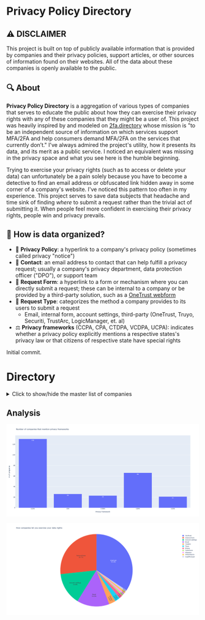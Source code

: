 # Privacy Policy Directory

## ⚠️ DISCLAIMER
This project is built on top of publicly available information that is provided by companies and their privacy policies, support articles, or other sources of information found on their websites. All of the data about these companies is openly available to the public. 

## 🔍 About
**Privacy Policy Directory** is a aggregation of various types of companies that serves to educate the public about how they can exercise their privacy rights with any of these companies that they might be a user of. This project was heavily inspired by and modeled on [2fa.directory](https://2fa.directory/) whose mission is "to be an independent source of information on which services support MFA/2FA and help consumers demand MFA/2FA on the services that currently don’t." I've always admired the project's utility, how it presents its data, and its merit as a public service. I noticed an equivalent was missing in the privacy space and what you see here is the humble beginning. 

Trying to exercise your privacy rights (such as to access or delete your data) can unfortunately be a pain solely because you have to become a detective to find an email address or obfuscated link hidden away in some corner of a company's website. I've noticed this pattern too often in my experience. This project serves to save data subjects that headache and time sink of finding *where* to submit a request rather than the trivial act of submitting it. When people feel more confident in exercising their privacy rights, people win and privacy prevails.


## 📑 How is data organized?
* :blue_book: **Privacy Policy**: a hyperlink to a company's privacy policy (sometimes called privacy "notice")
* :e-mail: **Contact**: an email address to contact that can help fulfill a privacy request; usually a company's privacy department, data protection officer ("DPO"), or support team
* :memo: **Request Form**: a hyperlink to a form or mechanism where you can directly submit a request; these can be internal to a company or be provided by a third-party solution, such as a [OneTrust webform](https://www.onetrust.com/products/privacy-rights-automation/)
* :card_index: **Request Type**: categorizes the method a company provides to its users to submit a request
     * Email, internal form, account settings, third-party (OneTrust, Truyo, Securiti, TrustArc, LogicManager, et. al)
* :balance_scale: **Privacy frameworks** (CCPA, CPA, CTDPA, VCDPA, UCPA): indicates whether a privacy policy explicitly mentions a respective states's privacy law or that citizens of respective state have special rights





Initial commit.
 
# Directory
<details>
  <summary>Click to show/hide the master list of companies</summary>
  
 |Company                             |Privacy Policy                                                                                                                                                                                                                                          |Contact                                     |Request Form                                                                                                                                                                      |Request Type    |CCPA              |CPA               |CTDPA             |CDPA              |UCPA              |
|------------------------------------|:--------------------------------------------------------------------------------------------------------------------------------------------------------------------------------------------------------------------------------------------------------:|:--------------------------------------------:|:----------------------------------------------------------------------------------------------------------------------------------------------------------------------------------:|:----------------:|:------------------:|:------------------:|:------------------:|:------------------:|:------------------:|
|Cash App                            |[:blue_book:](https://cash.app/legal/us/en-us/privacy)                                                                                                                                                                                                  |                                            |[:memo:](https://cash.app/support)                                                                                                                                                |Account settings|:heavy_check_mark:|                  |                  |                  |                  |
|Zelle                               |[:blue_book:](https://www.zellepay.com/legal/website-privacy-notice)                                                                                                                                                                                    |[:e-mail:](privacyoffice@earlywarning.com)  |                                                                                                                                                                                  |Email           |:heavy_check_mark:|                  |                  |                  |                  |
|Credit Karma                        |[:blue_book:](https://www.intuit.com/privacy/statement/)                                                                                                                                                                                                |[:e-mail:](requests@creditkarma.com)        |[:memo:](https://support.creditkarma.com/s/newcase)                                                                                                                               |Internal form   |:heavy_check_mark:|:heavy_check_mark:|:heavy_check_mark:|:heavy_check_mark:|                  |
|Chase                               |[:blue_book:](https://www.chase.com/digital/resources/privacy-security/privacy/consumer-privacy-notice)                                                                                                                                                 |[:e-mail:](Privacy.Info@JPMChase.com)       |                                                                                                                                                                                  |Email           |:heavy_check_mark:|                  |                  |                  |                  |
|Chime Bank                          |[:blue_book:](https://www.chime.com/policies/chime/privacy-policy/)                                                                                                                                                                                     |[:e-mail:](support@chime.com)               |[:memo:](https://privacyportal.onetrust.com/webform/5937394c-877a-4878-9ea1-329cdfe21a59/d98ad59c-8cb5-4ff2-82db-543e8d05103b)                                                    |OneTrust        |:heavy_check_mark:|                  |                  |:heavy_check_mark:|                  |
|Bank of America                     |[:blue_book:](https://www.bankofamerica.com/security-center/privacy-overview/)                                                                                                                                                                          |                                            |[:memo:](https://secure.bankofamerica.com/customer-preferences/public/personal-information-request/#!/page1)                                                                      |Internal form   |:heavy_check_mark:|                  |                  |                  |                  |
|American Express                    |[:blue_book:](https://www.americanexpress.com/us/company/privacy-center/online-privacy-disclosures/#privacy-statement)                                                                                                                                  |                                            |[:memo:](https://www.americanexpress.com/us/privacy-center/?inav=footer_privacy_statement)                                                                                        |Internal form   |:heavy_check_mark:|                  |                  |                  |                  |
|Experian                            |[:blue_book:](https://www.experian.com/privacy/)                                                                                                                                                                                                        |                                            |[:memo:](https://privacy.a.apps.experian.com/ccpa/)                                                                                                                               |Internal form   |:heavy_check_mark:|                  |                  |                  |                  |
|Citi Mobile                         |[:blue_book:](https://online.citi.com/US/JRS/portal/template.do?ID=Privacy)                                                                                                                                                                             |                                            |                                                                                                                                                                                  |Phone           |:heavy_check_mark:|                  |                  |                  |                  |
|Robinhood                           |[:blue_book:](https://robinhood.com/l/privacy)                                                                                                                                                                                                          |[:e-mail:](privacy@robinhood.com)           |                                                                                                                                                                                  |Account settings|:heavy_check_mark:|                  |                  |                  |                  |
|Wells Fargo                         |[:blue_book:](https://www.wellsfargo.com/privacy-security/)                                                                                                                                                                                             |[:e-mail:](privacycenter@wellsfargo.com)    |[:memo:](https://privacycenter.wellsfargo.com/pcc/portal/enter)                                                                                                                   |Internal form   |:heavy_check_mark:|                  |                  |                  |                  |
|Progressive Insurance               |[:blue_book:](https://www.progressive.com/privacy/)                                                                                                                                                                                                     |                                            |[:memo:](https://privacyportal.onetrust.com/webform/98369889-3df1-4c62-87e3-ec55d5e7571d/8cd82167-9c5d-439d-88d4-2e88b41036d3)                                                    |OneTrust        |:heavy_check_mark:|:heavy_check_mark:|:heavy_check_mark:|:heavy_check_mark:|:heavy_check_mark:|
|Schwab                              |[:blue_book:](https://www.schwab.com/legal/privacy)                                                                                                                                                                                                     |                                            |                                                                                                                                                                                  |Phone           |:heavy_check_mark:|                  |                  |                  |                  |
|Webull                              |[:blue_book:](https://www.webull.com/protocol/webull_financial_privacy_policy)                                                                                                                                                                          |[:e-mail:](privacy-us@webull.com)           |                                                                                                                                                                                  |Email           |:heavy_check_mark:|                  |                  |                  |                  |
|Venmo                               |[:blue_book:](https://venmo.com/legal/start/)                                                                                                                                                                                                           |[:e-mail:](privacy@venmo.com)               |[:memo:](https://help.venmo.com/hc/en-us/requests/new?ticket_form_id=624807)                                                                                                      |Internal form   |:heavy_check_mark:|                  |                  |:heavy_check_mark:|                  |
|Shell                               |[:blue_book:](https://www.shell.us/privacy/b2c-notice.html)                                                                                                                                                                                             |[:e-mail:](shellcustomercare@shell.com)     |                                                                                                                                                                                  |Email           |:heavy_check_mark:|                  |                  |                  |                  |
|Chevron                             |[:blue_book:](https://www.chevron.com/privacy)                                                                                                                                                                                                          |                                            |[:memo:](https://privacyportal-cdn.onetrust.com/dsarwebform/c6903940-f079-4218-9ad7-47c7ff822500/12ee0246-47a0-4a19-9fe8-3a884c925d0d.html)                                       |OneTrust        |:heavy_check_mark:|                  |                  |                  |                  |
|Exxon Mobil                         |[:blue_book:](https://corporate.exxonmobil.com/Global-legal-pages/privacy-policy)                                                                                                                                                                       |[:e-mail:](data.privacy.office@exxonmobil.com)|[:memo:](https://privacyportal.onetrust.com/webform/556d380f-9307-4f7c-8b90-5eaa69099b42/268a33c4-8f55-41f5-bc5d-356ec7c3444f)                                                    |OneTrust        |:heavy_check_mark:|                  |                  |                  |                  |
|7-Eleven                            |[:blue_book:](https://www.7-eleven.com/consumer-privacy-notice)                                                                                                                                                                                         |[:e-mail:](privacypolicy@7-11.com)          |[:memo:](https://7dataassure-forms.7-eleven.com/email)                                                                                                                            |Internal form   |:heavy_check_mark:|                  |                  |                  |                  |
|Toyota                              |[:blue_book:](https://www.toyota.com/support/privacy-rights/)                                                                                                                                                                                           |                                            |[:memo:](https://privacy.toyota.com/)                                                                                                                                             |OneTrust        |:heavy_check_mark:|                  |                  |                  |                  |
|Honda                               |[:blue_book:](https://www.honda.com/privacy/privacy-notice)                                                                                                                                                                                             |                                            |[:memo:](https://crrs.secure.force.com/service/CCPA_Request_W2C)                                                                                                                  |SalesForce      |:heavy_check_mark:|                  |                  |:heavy_check_mark:|                  |
|Ford                                |[:blue_book:](https://www.ford.com/help/privacy/#USprivacypolicy)                                                                                                                                                                                       |[:e-mail:](calprivy@ford.com)               |[:memo:](https://privacyportal.onetrust.com/webform/1d20b685-0942-4b4d-a0af-b799c97f5cf6/2e4928b6-d77a-4f76-9518-1bfb9721669d)                                                    |OneTrust        |:heavy_check_mark:|                  |                  |:heavy_check_mark:|                  |
|Kia                                 |[:blue_book:](https://www.kia.com/us/en/privacy)                                                                                                                                                                                                        |                                            |[:memo:](https://ksupport.kiausa.com/ConsumerAffairs/PrivacyManagement)                                                                                                           |Internal form   |:heavy_check_mark:|:heavy_check_mark:|:heavy_check_mark:|:heavy_check_mark:|:heavy_check_mark:|
|Nissan                              |[:blue_book:](https://www.nissanusa.com/privacy.html)                                                                                                                                                                                                   |[:e-mail:](privacy@nissan-usa.com)          |[:memo:](https://privacyportal.onetrust.com/webform/00db3d80-61f2-406b-9665-493b342a269d/b28edb8c-8f95-418a-8697-ad870da401ae)                                                    |OneTrust        |:heavy_check_mark:|:heavy_check_mark:|:heavy_check_mark:|:heavy_check_mark:|:heavy_check_mark:|
|BMW                                 |[:blue_book:](https://my.bmwusa.com/privacypolicy)                                                                                                                                                                                                      |[:e-mail:](bmwprivacy@bmwusa.com)           |                                                                                                                                                                                  |Email           |:heavy_check_mark:|:heavy_check_mark:|:heavy_check_mark:|:heavy_check_mark:|:heavy_check_mark:|
|Duolingo                            |[:blue_book:](https://www.duolingo.com/privacy)                                                                                                                                                                                                         |[:e-mail:](privacy@duolingo.com)            |[:memo:](https://drive-thru.duolingo.com/)                                                                                                                                        |Internal form   |:heavy_check_mark:|                  |                  |                  |                  |
|Babbel                              |[:blue_book:](https://about.babbel.com/privacy/)                                                                                                                                                                                                        |[:e-mail:](privacy@babbel.com)              |                                                                                                                                                                                  |Email           |:heavy_check_mark:|                  |                  |                  |                  |
|Quizlet                             |[:blue_book:](https://quizlet.com/privacy)                                                                                                                                                                                                              |[:e-mail:](privacy@quizlet.com)             |                                                                                                                                                                                  |Email           |:heavy_check_mark:|                  |                  |                  |                  |
|Canvas                              |[:blue_book:](https://www.instructure.com/policies/privacy)                                                                                                                                                                                             |[:e-mail:](privacy@instructure.com)         |                                                                                                                                                                                  |Email           |:heavy_check_mark:|                  |                  |                  |                  |
|Kahoot                              |[:blue_book:](https://trust.kahoot.com/privacy-policy/)                                                                                                                                                                                                 |[:e-mail:](privacy@kahoot.com)              |                                                                                                                                                                                  |Email           |:heavy_check_mark:|                  |                  |                  |                  |
|Udacity                             |[:blue_book:](https://www.udacity.com/legal/en-us/privacy)                                                                                                                                                                                              |[:e-mail:](privacy@udacity.com)             |                                                                                                                                                                                  |Account settings|:heavy_check_mark:|                  |                  |                  |                  |
|edX                                 |[:blue_book:](https://www.edx.org/edx-privacy-policy)                                                                                                                                                                                                   |[:e-mail:](privacy@edx.org)                 |                                                                                                                                                                                  |Account settings|:heavy_check_mark:|                  |                  |:heavy_check_mark:|                  |
|Khan Academy                        |[:blue_book:](https://www.khanacademy.org/about/privacy-policy)                                                                                                                                                                                         |[:e-mail:](privacy@khanacademy.org)         |                                                                                                                                                                                  |Account settings|:heavy_check_mark:|                  |                  |                  |                  |
|Udemy                               |[:blue_book:](https://www.udemy.com/terms/privacy/)                                                                                                                                                                                                     |[:e-mail:](privacy@udemy.com)               |[:memo:](https://support.udemy.com/hc/en-us/requests/new?ticket_form_id=360002416854)                                                                                             |Internal form   |:heavy_check_mark:|                  |                  |                  |                  |
|Netflix                             |[:blue_book:](https://help.netflix.com/en/legal/privacy)                                                                                                                                                                                                |[:e-mail:](privacy@netflix.com)             |[:memo:](https://help.netflix.com/en/node/100624)                                                                                                                                 |Account settings|:heavy_check_mark:|:heavy_check_mark:|:heavy_check_mark:|:heavy_check_mark:|:heavy_check_mark:|
|HBO Max                             |[:blue_book:](https://www.hbomax.com/privacy/usrights/en-us)                                                                                                                                                                                            |[:e-mail:](privacy@hbomax.com)              |[:memo:](https://www.warnermediaprivacy.com/delete-data/request/)                                                                                                                 |Internal form   |:heavy_check_mark:|                  |                  |:heavy_check_mark:|                  |
|Paramount Plus                      |[:blue_book:](https://privacy.paramount.com/en/policy)                                                                                                                                                                                                  |                                            |[:memo:](https://privacyportal.onetrust.com/webform/869be997-c257-4071-b658-a5427317b5c6/bda9b2b4-9be6-4f30-9d55-94b308f9af4d)                                                    |OneTrust        |:heavy_check_mark:|:heavy_check_mark:|:heavy_check_mark:|:heavy_check_mark:|:heavy_check_mark:|
|Hulu                                |[:blue_book:](https://privacy.thewaltdisneycompany.com/en/current-privacy-policy/your-us-state-privacy-rights/)                                                                                                                                         |[:e-mail:](usprivacy@twdc.com)              |[:memo:](https://privacyportalde-cdn.onetrust.com/dsarwebform/64f077b5-2f93-429f-a005-c0206ec0738e/310e544c-4c70-4d0f-90d5-d4dc8b3f7cba.html)                                     |OneTrust        |:heavy_check_mark:|                  |                  |:heavy_check_mark:|                  |
|Peacock                             |[:blue_book:](https://www.nbcuniversal.com/privacy?brandA=Peacock&intake=Peacock)                                                                                                                                                                       |[:e-mail:](privacy@nbcuni.com)              |[:memo:](https://privacyportal.onetrust.com/webform/17e5cb00-ad90-47f5-a58d-77597d9d2c16/2aa79e13-e7d2-4d45-b928-7df9a72bec32)                                                    |OneTrust        |:heavy_check_mark:|:heavy_check_mark:|:heavy_check_mark:|:heavy_check_mark:|:heavy_check_mark:|
|Ticketmasker                        |[:blue_book:](https://help.ticketmaster.com/s/article/Ticketmaster-Privacy-Policy?language=en_US)                                                                                                                                                       |[:e-mail:](privacy@livenation.com)          |[:memo:](https://privacyportal.onetrust.com/webform/ba6f9c5b-dda5-43bd-bac4-4e06afccd928/a912475c-660e-40a7-b320-844ea439062a)                                                    |OneTrust        |:heavy_check_mark:|                  |                  |                  |                  |
|Roku                                |[:blue_book:](https://docs.roku.com/published/userprivacypolicy/en/us)                                                                                                                                                                                  |[:e-mail:](privacy@roku.com)                |[:memo:](https://privacy.roku.com/contact)                                                                                                                                        |Internal form   |:heavy_check_mark:|                  |                  |:heavy_check_mark:|                  |
|Tubi                                |[:blue_book:](https://tubitv.com/static/privacy)                                                                                                                                                                                                        |                                            |[:memo:](https://privacyportal-cdn.onetrust.com/dsarwebform/8d9cb670-94ff-4659-969d-6b15fd288fcc/6a65e472-7808-4dab-b885-0020d4ed9469.html)                                       |OneTrust        |:heavy_check_mark:|                  |                  |:heavy_check_mark:|                  |
|Spotify                             |[:blue_book:](https://www.spotify.com/us/legal/privacy-policy/)                                                                                                                                                                                         |[:e-mail:](privacy@spotify.com)             |                                                                                                                                                                                  |Account settings|:heavy_check_mark:|                  |                  |                  |                  |
|Shazam                              |[:blue_book:](https://www.apple.com/legal/privacy/en-ww/)                                                                                                                                                                                               |                                            |[:memo:](https://privacy.apple.com/)                                                                                                                                              |Account settings|:heavy_check_mark:|                  |                  |                  |                  |
|Pandora                             |[:blue_book:](https://www.pandora.com/privacy)                                                                                                                                                                                                          |[:e-mail:](privacy@pandora.com)             |[:memo:](https://privacyportal.onetrust.com/webform/613d75ce-3c5b-4623-bcef-a0d3694b4214/072d9c72-9c02-45e8-b489-03bb23faf3c6)                                                    |OneTrust        |:heavy_check_mark:|                  |                  |:heavy_check_mark:|                  |
|Soundcloud                          |[:blue_book:](https://soundcloud.com/pages/privacy)                                                                                                                                                                                                     |[:e-mail:](dataprotection@soundcloud.com)   |[:memo:](https://help.soundcloud.com/hc/en-us/requests/new?ticket_form_id=477167)                                                                                                 |Internal form   |:heavy_check_mark:|                  |                  |                  |                  |
|Twitch.tv                           |[:blue_book:](https://www.twitch.tv/p/en/legal/state-specific-privacy-disclosures/)                                                                                                                                                                     |[:e-mail:](privacy@twitch.tv)               |[:memo:](https://help.twitch.tv/s/contactsupport)                                                                                                                                 |Internal form   |:heavy_check_mark:|                  |                  |:heavy_check_mark:|                  |
|Vizio                               |[:blue_book:](https://www.vizio.com/en/terms/privacy-policy)                                                                                                                                                                                            |[:e-mail:](privacy@vizio.com)               |[:memo:](https://privacyportal-cdn.onetrust.com/dsarwebform/41aebd10-58ee-4c98-9dd5-aa66c9be664a/0099df9c-c0aa-4bf7-bd5f-7f4ff46768f6.html)                                       |OneTrust        |:heavy_check_mark:|                  |                  |:heavy_check_mark:|                  |
|Samsung                             |[:blue_book:](https://www.samsung.com/us/account/privacy-policy/)                                                                                                                                                                                       |[:e-mail:](NAPrivacy@sea.samsung.com)       |[:memo:](https://www.samsung.com/us/privacy/ccpa/)                                                                                                                                |Internal form   |:heavy_check_mark:|                  |                  |                  |                  |
|LiveNation                          |[:blue_book:](https://help.livenation.com/s/article/Live-Nation-Entertainment-Privacy-Policy-Your-Privacy-Rights?language=en_US&tm_link=tm_i_privacy&tm_link=tm_i_privacy)                                                                              |[:e-mail:](privacy@livenation.com)          |[:memo:](https://privacyportal.onetrust.com/webform/ba6f9c5b-dda5-43bd-bac4-4e06afccd928/b3c0feda-599b-43d9-ae70-2e33b14b3b6b)                                                    |OneTrust        |:heavy_check_mark:|                  |                  |                  |                  |
|TCL                                 |[:blue_book:](https://www.tcl.com/us/en/terms-privacy)                                                                                                                                                                                                  |[:e-mail:](privacy.na@tcl.com)              |[:memo:](https://privacyportal-de.onetrust.com/webform/51a2e8fb-ad5e-4969-b97c-5405297554a1/7d87c8c8-ff83-4ec3-b300-b5f7cc0c4c64)                                                 |OneTrust        |:heavy_check_mark:|                  |                  |                  |                  |
|LG                                  |[:blue_book:](https://privacy.us.lg.com/)                                                                                                                                                                                                               |[:e-mail:](usprivacy@lge.com)               |[:memo:](https://privacy.us.lg.com/policies?modal=select-subject)                                                                                                                 |Internal form   |:heavy_check_mark:|:heavy_check_mark:|:heavy_check_mark:|:heavy_check_mark:|:heavy_check_mark:|
|Discovery+                          |[:blue_book:](https://corporate.discovery.com/privacy-policy/)                                                                                                                                                                                          |[:e-mail:](privacy_policy@discovery.com)    |[:memo:](https://privacyportal.onetrust.com/webform/1b21e05d-c206-4e0b-970e-2d73a23e42e8/5b504afe-dd1e-47f6-9af6-56144531eced)                                                    |OneTrust        |:heavy_check_mark:|                  |                  |                  |                  |
|Starz                               |[:blue_book:](https://www.starz.com/us/en/privacy)                                                                                                                                                                                                      |[:e-mail:](privacy@starz.com)               |[:memo:](https://submit-irm.trustarc.com/services/validation/ae459e19-429f-4e7e-bdd5-aae67f528d57)                                                                                |TrustArc        |:heavy_check_mark:|:heavy_check_mark:|:heavy_check_mark:|:heavy_check_mark:|:heavy_check_mark:|
|Vudu/Fandango/Flixter/RottenTomatoes|[:blue_book:](https://www.fandango.com/policies/privacy-policy)                                                                                                                                                                                         |[:e-mail:](privacy@fandango.com)            |[:memo:](https://privacyportal-cdn.onetrust.com/dsarwebform/17e5cb00-ad90-47f5-a58d-77597d9d2c16/7e1e94a5-ce41-429f-8613-2b0b30850f6e.html)                                       |OneTrust        |:heavy_check_mark:|:heavy_check_mark:|:heavy_check_mark:|:heavy_check_mark:|:heavy_check_mark:|
|Vimeo                               |[:blue_book:](https://vimeo.com/privacy)                                                                                                                                                                                                                |[:e-mail:](privacy@vimeo.com)               |[:memo:](https://vimeo.com/help/contact?category=cf_account&subcategory=cf_privacy_related_request)                                                                               |Internal form   |:heavy_check_mark:|                  |                  |                  |                  |
|Cinemark                            |[:blue_book:](https://www.cinemark.com/privacy-policy)                                                                                                                                                                                                  |                                            |[:memo:](https://www.cinemark.com/my-personal-information)                                                                                                                        |Internal form   |                  |                  |                  |                  |                  |
|AMC                                 |[:blue_book:](https://www.amctheatres.com/privacy-policy)                                                                                                                                                                                               |[:e-mail:](privacymanager@amctheatres.com)  |[:memo:](https://www.amctheatres.com/privacy)                                                                                                                                     |Internal form   |:heavy_check_mark:|                  |                  |:heavy_check_mark:|                  |
|Regal Cinema                        |[:blue_book:](https://www.regmovies.com/static/en/us/privacy)                                                                                                                                                                                           |[:e-mail:](privacy@regalcinemas.com)        |                                                                                                                                                                                  |                |:heavy_check_mark:|                  |                  |                  |                  |
|Crunchyroll                         |[:blue_book:](https://www.crunchyroll.com/en/privacy/index.html)                                                                                                                                                                                        |                                            |[:memo:](https://privacyportal-cdn.onetrust.com/dsarwebform/d19e506f-1a64-463d-94e4-914dd635817d/fc46fc0c-407c-4735-9a43-14dfa283d17c.html)                                       |OneTrust        |:heavy_check_mark:|                  |                  |:heavy_check_mark:|                  |
|IMDB                                |[:blue_book:](https://www.imdb.com/privacy?ref_=ft_pvc)                                                                                                                                                                                                 |                                            |[:memo:](https://help.imdb.com/article/imdb/general-information/how-can-i-access-or-delete-personal-information-imdb-stores-about-me/GDASD2LZMU8HNH4H?ref_=helpms_helpart_inline#)|Account settings|:heavy_check_mark:|                  |                  |:heavy_check_mark:|                  |
|Verizon                             |[:blue_book:](https://www.verizon.com/about/privacy/)                                                                                                                                                                                                   |[:e-mail:](privacyoffice@verizon.com)       |[:memo:](https://www.verizon.com/privacy/your-data)                                                                                                                               |Account settings|:heavy_check_mark:|                  |                  |:heavy_check_mark:|                  |
|T-Mobile                            |[:blue_book:](https://www.t-mobile.com/privacy-center/privacy-notices/t-mobile-privacy-notice?INTNAV=fNav%3APrivacyNotice)                                                                                                                              |[:e-mail:](privacy@t-mobile.com)            |[:memo:](https://privacyportal-t-mobile.my.onetrust.com/webform/d4a925f0-4ebf-40ba-817b-bccc309e602f/7831d667-1ebc-4b1e-a941-e545cb0d0523)                                        |OneTrust        |:heavy_check_mark:|                  |                  |                  |                  |
|AT&T                                |[:blue_book:](https://about.att.com/privacy/full_privacy_policy.html)                                                                                                                                                                                   |[:e-mail:](privacypolicy@att.com)           |[:memo:](https://www.att.com/acctmgmt/passthrough/PRIVACYCHOICES?origination_point=PrivacyCenter)                                                                                 |Account settings|:heavy_check_mark:|:heavy_check_mark:|:heavy_check_mark:|:heavy_check_mark:|:heavy_check_mark:|
|Mint Mobile                         |[:blue_book:](https://www.mintmobile.com/privacy-policy/)                                                                                                                                                                                               |                                            |[:memo:](https://kaena1.atlassian.net/servicedesk/customer/portal/25/group/49/create/239)                                                                                         |Atlassian       |:heavy_check_mark:|                  |                  |                  |                  |
|Xfinity                             |[:blue_book:](https://www.xfinity.com/privacy/policy)                                                                                                                                                                                                   |[:e-mail:](Comcast_Privacy@comcast.com)     |[:memo:](https://www.xfinity.com/privacy/requests)                                                                                                                                |Internal form   |:heavy_check_mark:|                  |                  |:heavy_check_mark:|                  |
|Boost Mobile                        |[:blue_book:](https://www.boostmobile.com/about/legal/privacy-policy.html?INTNAV=BotNav:Legal:Privacy)                                                                                                                                                  |                                            |[:memo:](https://www.boostmobile.com/ccpaportal.html)                                                                                                                             |Internal form   |:heavy_check_mark:|                  |                  |                  |                  |
|Spectrum                            |[:blue_book:](https://www.spectrum.com/policies/privacy-policy)                                                                                                                                                                                         |                                            |[:memo:](https://privacy.spectrum.net/)                                                                                                                                           |Internal form   |:heavy_check_mark:|                  |                  |:heavy_check_mark:|                  |
|Visible Mobile                      |[:blue_book:](https://www.visible.com/legal/privacy/)                                                                                                                                                                                                   |[:e-mail:](privacy@visible.com)             |[:memo:](https://www.visible.com/legal/data-and-privacy-portal)                                                                                                                   |Account settings|:heavy_check_mark:|                  |                  |:heavy_check_mark:|                  |
|Consumer Cellular                   |[:blue_book:](https://www.consumercellular.com/legal/privacyandsecurity)                                                                                                                                                                                |                                            |[:memo:](https://privacyportal.onetrust.com/webform/548fbbb6-4dd0-48c8-b728-05ab7819bed2/1280eff9-8067-4338-a276-6545911f9f72)                                                    |OneTrust        |:heavy_check_mark:|                  |                  |                  |                  |
|Walmart                             |[:blue_book:](https://corporate.walmart.com/privacy-security/walmart-privacy-notice)                                                                                                                                                                    |[:e-mail:](consumerprivacy@wal-mart.com)    |                                                                                                                                                                                  |Account settings|:heavy_check_mark:|                  |                  |:heavy_check_mark:|                  |
|Nike                                |[:blue_book:](https://agreementservice.svs.nike.com/rest/agreement?agreementType=privacyPolicy&uxId=com.nike.commerce.nikedotcom.web&country=US&language=en&requestType=redirect)                                                                       |[:e-mail:](privacy@nike.com)                |[:memo:](https://www.nike.com/help/privacy)                                                                                                                                       |Internal form   |                  |                  |                  |                  |                  |
|Adidas                              |[:blue_book:](https://www.adidas.com/us/help/us-company-information/what-is-the-privacy-policy)                                                                                                                                                         |[:e-mail:](privacy.policy@adidas.com)       |                                                                                                                                                                                  |Internal form   |:heavy_check_mark:|                  |                  |:heavy_check_mark:|                  |
|Shop.com                            |[:blue_book:](https://www.shop.com/info/privacy-policy)                                                                                                                                                                                                 |[:e-mail:](privacy@marketamerica.com)       |[:memo:](https://www.shop.com/info/privacy/request?withdrawalType=request_my_data&siteType=SHP)                                                                                   |Internal form   |:heavy_check_mark:|:heavy_check_mark:|                  |:heavy_check_mark:|                  |
|Etsy                                |[:blue_book:](https://www.etsy.com/legal/privacy/)                                                                                                                                                                                                      |[:e-mail:](dpo@etsy.com)                    |[:memo:](https://help.etsy.com/hc/en-us/articles/360035753053-How-Do-I-Download-My-Etsy-Data-)                                                                                    |Account settings|:heavy_check_mark:|                  |                  |                  |                  |
|Target                              |[:blue_book:](https://www.target.com/c/target-privacy-policy/-/N-4sr7p)                                                                                                                                                                                 |[:e-mail:](privacy.request@target.com)      |[:memo:](https://www.target.com/guest-privacy/privacy-intake-form)                                                                                                                |Internal form   |:heavy_check_mark:|                  |                  |:heavy_check_mark:|                  |
|eBay                                |[:blue_book:](https://www.ebay.com/help/policies/member-behaviour-policies/user-privacy-notice-privacy-policy?id=4260&mkevt=1&mkcid=1&mkrid=711-53200-19255-0&campid=5337590774&customid=&toolid=10001)                                                 |                                            |[:memo:](https://ocswf.ebay.com/guest/privacy)                                                                                                                                    |Internal form   |:heavy_check_mark:|                  |                  |:heavy_check_mark:|                  |
|OfferUp                             |[:blue_book:](https://offerup.com/privacy)                                                                                                                                                                                                              |[:e-mail:](privacy@offerup.com)             |                                                                                                                                                                                  |Email           |:heavy_check_mark:|                  |                  |:heavy_check_mark:|                  |
|Wish                                |[:blue_book:](https://www.wish.com/privacy_policy)                                                                                                                                                                                                      |[:e-mail:](privacy@wish.com)                |[:memo:](https://submit-irm.trustarc.com/services/validation/367c86cf-7b4a-4904-b63f-11fea5cb16fc)                                                                                |TrustArc        |:heavy_check_mark:|                  |                  |                  |                  |
|Best Buy                            |[:blue_book:](https://www.bestbuy.com/site/help-topics/privacy-policy/pcmcat204400050062.c?id=pcmcat204400050062)                                                                                                                                       |[:e-mail:](PrivacyManager@bestbuy.com)      |[:memo:](https://www.bestbuy.com/sentry/confirm/residency?context=ca&type=access)                                                                                                 |Internal form   |:heavy_check_mark:|                  |                  |:heavy_check_mark:|                  |
|Home Depot                          |[:blue_book:](https://www.homedepot.com/privacy/privacy-and-security-statement)                                                                                                                                                                         |[:e-mail:](privacy@homedepot.com)           |[:memo:](https://www.homedepot.com/privacy/Exercise-My-Privacy-Rights)                                                                                                            |Internal form   |:heavy_check_mark:|                  |                  |:heavy_check_mark:|                  |
|Ikea                                |[:blue_book:](https://www.ikea.com/us/en/customer-service/privacy-policy/)                                                                                                                                                                              |[:e-mail:](infosec.dataprivacy.us@ikea.com) |[:memo:](https://privacyportal-eu.onetrust.com/webform/4934e273-6e7a-4e95-8a2f-48f0f901d3cd/2d7d7a43-1658-4b2e-8117-3d8542e3785d)                                                 |OneTrust        |:heavy_check_mark:|                  |                  |                  |                  |
|StockX                              |[:blue_book:](https://stockx.com/privacy)                                                                                                                                                                                                               |[:e-mail:](DPO@stockx.com)                  |[:memo:](https://stockx.static.services.wirewheel.io/)                                                                                                                            |Wirewheel.io    |:heavy_check_mark:|                  |                  |                  |                  |
|Costco                              |[:blue_book:](https://www.costco.com/privacy-policy.html)                                                                                                                                                                                               |[:e-mail:](US_Privacy@costco.com)           |[:memo:](https://www.costco.com/RightsRequest)                                                                                                                                    |Internal form   |:heavy_check_mark:|                  |                  |:heavy_check_mark:|                  |
|Vans                                |[:blue_book:](https://www.vans.com/en-us/company/privacy)                                                                                                                                                                                               |                                            |[:memo:](https://www.vfc.com/privacy-requests)                                                                                                                                    |Internal form   |:heavy_check_mark:|                  |                  |                  |                  |
|Temu                                |[:blue_book:](https://www.temu.com/privacy-and-cookie-policy.html?title=Privacy%20%26%20Cookie%20Policy&_bg_fs=0&_x_sessn_id=379o9zgn26&refer_page_name=bgp-privacy-policy-and-setting&refer_page_id=10181_1677451066919_spk26uelpv&refer_page_sn=10181)|[:e-mail:](privacy@temu.com)                |                                                                                                                                                                                  |Email           |:heavy_check_mark:|                  |                  |                  |                  |
|SHEIN                               |[:blue_book:](https://us.shein.com/Privacy-Center-a-1045.html)                                                                                                                                                                                          |                                            |                                                                                                                                                                                  |Internal form   |                  |                  |                  |                  |                  |
|Chipotle                            |[:blue_book:](https://www.chipotle.com/about-us/privacy-policy)                                                                                                                                                                                         |[:e-mail:](privacy@chipotle.com)            |[:memo:](https://www.chipotle.com/datarequest)                                                                                                                                    |Internal form   |:heavy_check_mark:|                  |                  |:heavy_check_mark:|                  |
|Wendys                              |[:blue_book:](https://www.wendys.com/privacy-policy)                                                                                                                                                                                                    |[:e-mail:](privacy@wendys.com)              |[:memo:](https://www.wendys.com/privacy-policy/privacy-requests)                                                                                                                  |OneTrust        |:heavy_check_mark:|                  |                  |:heavy_check_mark:|                  |
|Arbys                               |[:blue_book:](https://www.arbys.com/privacy-policy)                                                                                                                                                                                                     |[:e-mail:](privacy@inspirebrands.com)       |[:memo:](https://arbys.truyo.com/consumer/make_request)                                                                                                                           |Truyo           |:heavy_check_mark:|                  |                  |:heavy_check_mark:|                  |
|Del Taco                            |[:blue_book:](https://www.deltaco.com/legal)                                                                                                                                                                                                            |                                            |                                                                                                                                                                                  |                |:heavy_check_mark:|                  |                  |                  |                  |
|McDonalds                           |[:blue_book:](https://www.mcdonalds.com/us/en-us/privacy.html)                                                                                                                                                                                          |[:e-mail:](contact.privacy@us.mcd.com&#124;)     |[:memo:](https://privacyportal.onetrust.com/webform/beafaae6-1861-4a9a-ab0e-c20b9b2adc2a/32fc189f-428f-42f9-84ac-1b217926ed6c)                                                    |OneTrust        |:heavy_check_mark:|:heavy_check_mark:|:heavy_check_mark:|:heavy_check_mark:|:heavy_check_mark:|
|CAVA                                |[:blue_book:](https://www.cava.com/privacy)                                                                                                                                                                                                             |[:e-mail:](privacy@cava.com)                |                                                                                                                                                                                  |Email           |:heavy_check_mark:|                  |                  |:heavy_check_mark:|                  |
|Burger King                         |[:blue_book:](https://www.bk.com/privacy-policy)                                                                                                                                                                                                        |[:e-mail:](privacy@rbi.com)                 |[:memo:](https://privacyportal-eu-cdn.onetrust.com/dsarwebform/7ae425dd-1c76-46b0-a1b4-2422a364fae3/draft/1d4481aa-204a-4cb5-a40a-82e4369d16b2.html)                              |OneTrust        |:heavy_check_mark:|:heavy_check_mark:|:heavy_check_mark:|:heavy_check_mark:|:heavy_check_mark:|
|Chick-Fil-Ah                        |[:blue_book:](https://www.chick-fil-a.com/legal)                                                                                                                                                                                                        |[:e-mail:](privacy@chick-fil-a.com)         |[:memo:](https://privacyportal.onetrust.com/webform/63dc78c7-5612-4181-beae-47dead0569ee/01252c81-82df-4db5-9cb8-bf23a62a9a55)                                                    |OneTrust        |:heavy_check_mark:|:heavy_check_mark:|:heavy_check_mark:|:heavy_check_mark:|:heavy_check_mark:|
|In-n-Out                            |[:blue_book:](https://www.in-n-out.com/privacy-policy)                                                                                                                                                                                                  |[:e-mail:](privacy@innout.com)              |                                                                                                                                                                                  |Email           |:heavy_check_mark:|                  |                  |                  |                  |
|KFC                                 |[:blue_book:](https://www.kfc.com/privacy-policy)                                                                                                                                                                                                       |[:e-mail:](privacy@kfc.com)                 |[:memo:](https://privacyportal.onetrust.com/webform/94ba57b5-e5fc-4459-a91d-28bc381b6185/df178a85-1bd4-4220-8db6-913a08d072e4)                                                    |OneTrust        |:heavy_check_mark:|:heavy_check_mark:|:heavy_check_mark:|:heavy_check_mark:|:heavy_check_mark:|
|Starbucks                           |[:blue_book:](https://www.starbucks.com/terms/privacy-policy/)                                                                                                                                                                                          |[:e-mail:](privacy@starbucks.com)           |[:memo:](https://privacyportal-cdn.onetrust.com/dsarwebform/f9975fc5-c93f-4ff8-8169-846d8f6cd4d2/dd7e8c8f-839f-4be3-9ebc-060786941e92.html)                                       |OneTrust        |:heavy_check_mark:|                  |                  |                  |                  |
|Popeyes                             |[:blue_book:](https://www.popeyes.com/privacy-policy)                                                                                                                                                                                                   |[:e-mail:](privacy@rbi.com)                 |[:memo:](https://privacyportal-eu-cdn.onetrust.com/dsarwebform/7ae425dd-1c76-46b0-a1b4-2422a364fae3/draft/1d4481aa-204a-4cb5-a40a-82e4369d16b2.html)                              |OneTrust        |:heavy_check_mark:|:heavy_check_mark:|:heavy_check_mark:|:heavy_check_mark:|:heavy_check_mark:|
|Yogurtland                          |[:blue_book:](https://www.yogurt-land.com/privacy)                                                                                                                                                                                                      |[:e-mail:](info@yogurt-land.com)            |                                                                                                                                                                                  |Email           |:heavy_check_mark:|                  |                  |                  |                  |
|Subway                              |[:blue_book:](https://www.subway.com/en-DM/Legal/PrivacyStatement-FWH)                                                                                                                                                                                  |[:e-mail:](privacy@subway.com)              |[:memo:](https://privacyportal-cdn.onetrust.com/dsarwebform/7d120555-065a-4ef8-b127-16aa186c5df2/d863adc4-053e-4c18-9a90-8bf4ff7da6c4.html)                                       |OneTrust        |:heavy_check_mark:|                  |                  |                  |                  |
|Pizza Hut                           |[:blue_book:](https://www.pizzahut.com/index.php#/privacy-policy)                                                                                                                                                                                       |[:e-mail:](privacypolicy@yum.com)           |[:memo:](https://privacyportal.onetrust.com/webform/94ba57b5-e5fc-4459-a91d-28bc381b6185/10629b8e-4a97-4eee-baef-555b78b65407)                                                    |OneTrust        |:heavy_check_mark:|:heavy_check_mark:|:heavy_check_mark:|:heavy_check_mark:|:heavy_check_mark:|
|Dominos                             |[:blue_book:](https://www.dominos.com/en/#!/content/privacy/)                                                                                                                                                                                           |[:e-mail:](privacy@dominos.com)             |[:memo:](https://www.dominos.com/en/pages/customer/#!/ccpa/)                                                                                                                      |Internal form   |:heavy_check_mark:|                  |                  |:heavy_check_mark:|                  |
|Panera                              |[:blue_book:](https://www.panerabread.com/en-us/legal/your-privacy.html)                                                                                                                                                                                |[:e-mail:](privacy@panerabread.com)         |[:memo:](https://privacyportal-cdn.onetrust.com/dsarwebform/fc20682e-f5f6-4af8-b143-730cb76bc480/cab878cc-e9b3-42ac-8198-8d2ca70fb3dd.html)                                       |OneTrust        |:heavy_check_mark:|:heavy_check_mark:|:heavy_check_mark:|:heavy_check_mark:|:heavy_check_mark:|
|Little Caesars                      |[:blue_book:](https://littlecaesars.com/en-us/legal/privacy-policy/)                                                                                                                                                                                    |[:e-mail:](privacycnd@icecorp.com)          |[:memo:](https://privacyportal.onetrust.com/webform/71972d41-e6c5-47e0-abcb-0fae85906805/426e2e3f-ff1b-4671-a18c-8b42f290ab37)                                                    |OneTrust        |:heavy_check_mark:|                  |                  |:heavy_check_mark:|                  |
|Panda Express                       |[:blue_book:](https://www.pandaexpress.com/legal#privacy-policy)                                                                                                                                                                                        |[:e-mail:](guestcare@pandarg.com)           |[:memo:](https://privacyportal.onetrust.com/webform/fbcad385-5bbd-48ba-97d4-e5bcabcd10b9/90980e4c-bd28-4f50-82b3-d7c81a62c4ae)                                                    |OneTrust        |:heavy_check_mark:|                  |                  |                  |                  |
|Dairy Queen                         |[:blue_book:](https://www.dairyqueen.com/en-us/privacy-statement/)                                                                                                                                                                                      |[:e-mail:](privacy@idq.com)                 |[:memo:](https://privacyportal-cdn.onetrust.com/dsarwebform/9d08013a-e357-4ab3-a62e-e4b11eb0e644/b847de5c-1ee6-4a3f-bfd9-eb2988280bcb.html)                                       |OneTrust        |:heavy_check_mark:|                  |                  |:heavy_check_mark:|                  |
|Jack in the Box                     |[:blue_book:](https://www.jackinthebox.com/privacy#privacy)                                                                                                                                                                                             |[:e-mail:](privacy@jackinthebox.com)        |[:memo:](https://privacyportal.onetrust.com/webform/f72e5ae6-9e91-47fa-88dc-2bd8c923eb94/a98731fa-583e-4150-a119-fb57432dca55)                                                    |OneTrust        |:heavy_check_mark:|:heavy_check_mark:|                  |                  |:heavy_check_mark:|
|Papa John’s                         |[:blue_book:](https://www.papajohns.com/privacy-policy.html)                                                                                                                                                                                            |[:e-mail:](privacy@papajohns.com)           |[:memo:](https://privacyportal-cdn.onetrust.com/dsarwebform/24528fbe-3e9a-4ba1-b316-39ca27517543/616bdf6f-852c-4b48-b91b-3edbbadbd74f.html)                                       |OneTrust        |:heavy_check_mark:|                  |                  |:heavy_check_mark:|                  |
|Whataburger                         |[:blue_book:](https://whataburger.com/home/privacypolicy)                                                                                                                                                                                               |                                            |                                                                                                                                                                                  |Email           |:heavy_check_mark:|                  |                  |                  |                  |
|Jimmy John’s                        |[:blue_book:](https://www.jimmyjohns.com/privacy-policy/)                                                                                                                                                                                               |[:e-mail:](privacy@inspirebrands.com)       |[:memo:](https://jimmyjohns.truyo.com/consumer)                                                                                                                                   |Truyo           |:heavy_check_mark:|                  |                  |:heavy_check_mark:|                  |
|Zaxby’s                             |[:blue_book:](https://www.zaxbys.com/legal/privacy-policy)                                                                                                                                                                                              |[:e-mail:](privacy@zaxbys.com)              |[:memo:](https://zaxbys.logicmanager.com/incidents/?t=18&p=1&k=031B4AF5197EC30A926F48CF40E11A7DBC470048A21E4003B7A3C07C5DAB1BAA)                                                  |LogicManager    |:heavy_check_mark:|:heavy_check_mark:|:heavy_check_mark:|:heavy_check_mark:|:heavy_check_mark:|
|Five Guys                           |[:blue_book:](https://www.fiveguys.com/Privacy-Policy)                                                                                                                                                                                                  |[:e-mail:](privacy@fiveguys.com)            |[:memo:](https://privacyportal.onetrust.com/webform/f5fbc500-6a08-4d16-b254-c0447470bd68/414493e2-5dbd-4831-b923-efd0ca6a4107)                                                    |OneTrust        |:heavy_check_mark:|:heavy_check_mark:|:heavy_check_mark:|:heavy_check_mark:|:heavy_check_mark:|
|Raising Canes                       |[:blue_book:](https://www.raisingcanes.com/privacy-policy/)                                                                                                                                                                                             |                                            |[:memo:](https://privacyportal.onetrust.com/webform/5b573564-ef93-4cc4-9448-fbd6ede4b5e8/c3a96827-3bdd-44a9-b69d-57ed6af6bbd9)                                                    |OneTrust        |:heavy_check_mark:|:heavy_check_mark:|:heavy_check_mark:|:heavy_check_mark:|                  |
|Carl’s Jr                           |[:blue_book:](https://www.carlsjr.com/privacy-policy)                                                                                                                                                                                                   |[:e-mail:](privacy@ckr.com)                 |[:memo:](https://privacy.ckr.com/consumer/make_request)                                                                                                                           |Internal form   |:heavy_check_mark:|                  |                  |:heavy_check_mark:|                  |
|Wingstop                            |[:blue_book:](https://www.wingstop.com/privacy)                                                                                                                                                                                                         |[:e-mail:](privacy@wingstop.com)            |[:memo:](https://privacyportal-eu.onetrust.com/webform/607a2afe-aa1a-4dfd-8b63-a64b4d563981/eb8cb848-4a00-4d70-aa80-9d7bc6b6f8fe)                                                 |OneTrust        |:heavy_check_mark:|                  |                  |                  |                  |
|Jersey Mike’s                       |[:blue_book:](https://www.jerseymikes.com/privacy-policy)                                                                                                                                                                                               |[:e-mail:](privacy@jerseymikes.com)         |                                                                                                                                                                                  |Email           |:heavy_check_mark:|                  |                  |:heavy_check_mark:|                  |
|El Pollo Loco                       |[:blue_book:](https://www.elpolloloco.com/legal/#privacy)                                                                                                                                                                                               |[:e-mail:](privacy@elpolloloco.com)         |[:memo:](https://www.elpolloloco.com/legal/ccpa.html)                                                                                                                             |TrustArc        |:heavy_check_mark:|                  |                  |                  |                  |
|Firehouse Subs                      |[:blue_book:](https://www.firehousesubs.com/privacy-policy/)                                                                                                                                                                                            |[:e-mail:](privacy@firehousesubs.com)       |[:memo:](https://submit-irm.trustarc.com/services/validation/972a7776-ef2e-47e6-966f-dc155d18a9d1)                                                                                |TrustArc        |:heavy_check_mark:|                  |                  |                  |                  |
|Blaze Pizza                         |[:blue_book:](https://www.blazepizza.com/privacy)                                                                                                                                                                                                       |[:e-mail:](privacy@blazepizza.com)          |[:memo:](https://privacyportal.onetrust.com/webform/a9fd77da-e4ea-480f-9766-7e386d0c293b/8bdc14ec-5e15-4707-9d53-4820d18b7c36)                                                    |OneTrust        |:heavy_check_mark:|                  |                  |                  |                  |
|Shake Shack                         |[:blue_book:](https://shakeshack.com/privacy-policy)                                                                                                                                                                                                    |[:e-mail:](privacy@shakeshack.com)          |[:memo:](https://privacyportal.onetrust.com/webform/b3a9f5b0-b5f6-4102-abbf-d87d74e3e6b9/cac2ba7b-1c93-45d7-99d9-47090e5928f1)                                                    |OneTrust        |:heavy_check_mark:|                  |                  |                  |                  |
|Baskin-Robbins                      |[:blue_book:](https://www.baskinrobbins.com/en/privacy-policy)                                                                                                                                                                                          |[:e-mail:](customerservice@dunkinbrands.com)|                                                                                                                                                                                  |Email           |:heavy_check_mark:|                  |                  |:heavy_check_mark:|                  |
|Yelp                                |[:blue_book:](https://terms.yelp.com/privacy/en_us/20220831_en_us/)                                                                                                                                                                                     |[:e-mail:](dataprotection@yelp.com)         |                                                                                                                                                                                  |Account settings|:heavy_check_mark:|:heavy_check_mark:|:heavy_check_mark:|:heavy_check_mark:|                  |
|Instacart                           |[:blue_book:](https://www.instacart.com/privacy)                                                                                                                                                                                                        |[:e-mail:](customerprivacy@instacart.com)   |                                                                                                                                                                                  |Account settings|:heavy_check_mark:|:heavy_check_mark:|                  |                  |                  |
|DoorDash                            |[:blue_book:](https://help.doordash.com/legal/document?type=cx-privacy-policy&region=US&locale=en-US)                                                                                                                                                   |[:e-mail:](privacy@doordash.com)            |                                                                                                                                                                                  |Account settings|:heavy_check_mark:|                  |                  |                  |                  |
|Uber Eats                           |[:blue_book:](https://www.uber.com/legal/es/document/?country=united-states&lang=en&name=privacy-notice)                                                                                                                                                |                                            |                                                                                                                                                                                  |Account settings|:heavy_check_mark:|                  |                  |                  |                  |
|Dunkin Donuts                       |[:blue_book:](https://www.dunkindonuts.com/en/privacy-policy)                                                                                                                                                                                           |[:e-mail:](customerservice@dunkinbrands.com)|[:memo:](https://www.dunkindonuts.com/en/consumer-rights)                                                                                                                         |Account settings|:heavy_check_mark:|                  |                  |:heavy_check_mark:|                  |
|Jamba Juice                         |[:blue_book:](https://www.jamba.com/privacy)                                                                                                                                                                                                            |[:e-mail:](privacy@jamba.com)               |[:memo:](https://jamba.truyo.com/consumer/index)                                                                                                                                  |Truyo           |:heavy_check_mark:|                  |                  |:heavy_check_mark:|                  |
|Olive Garden                        |[:blue_book:](https://www.olivegarden.com/privacy-policy)                                                                                                                                                                                               |[:e-mail:](privacy@darden.com)              |[:memo:](https://privacyportal.onetrust.com/webform/ba9aad07-e9b8-4a45-8cfa-96268092be69/d19cf2ee-2646-46a9-a49f-239ec4760dac)                                                    |OneTrust        |:heavy_check_mark:|                  |                  |:heavy_check_mark:|                  |
|Krispy Kreme                        |[:blue_book:](https://www.krispykreme.com/legal/privacy-policy)                                                                                                                                                                                         |[:e-mail:](accessibility@krispykreme.com)   |                                                                                                                                                                                  |Email           |:heavy_check_mark:|                  |                  |                  |                  |
|IHOP                                |[:blue_book:](https://www.ihop.com/en/legal/privacy-policy)                                                                                                                                                                                             |[:e-mail:](privacydesk@ihop.com)            |[:memo:](https://privacyportal.onetrust.com/webform/de9c8170-4f8f-4c2c-bad0-0878e7e40cf0/40940099-6df1-4b17-9e6b-0dfa196c31f8)                                                    |OneTrust        |:heavy_check_mark:|                  |                  |                  |                  |
|Applebees                           |[:blue_book:](https://www.applebees.com/en/privacy-policy)                                                                                                                                                                                              |[:e-mail:](privacydesk@applebees.com)       |[:memo:](https://privacyportal.onetrust.com/webform/de9c8170-4f8f-4c2c-bad0-0878e7e40cf0/40940099-6df1-4b17-9e6b-0dfa196c31f8)                                                    |OneTrust        |:heavy_check_mark:|                  |                  |                  |                  |
|Chillis                             |[:blue_book:](https://brinker.com/privacy)                                                                                                                                                                                                              |[:e-mail:](privacypolicy@brinker.com)       |                                                                                                                                                                                  |Email           |:heavy_check_mark:|                  |                  |                  |                  |


</details>


## Analysis
![](https://github.com/coreystone/privacy-policy-directory-data/blob/main/barchart.png)


![](https://github.com/coreystone/privacy-policy-directory-data/blob/main/piechart.png)
